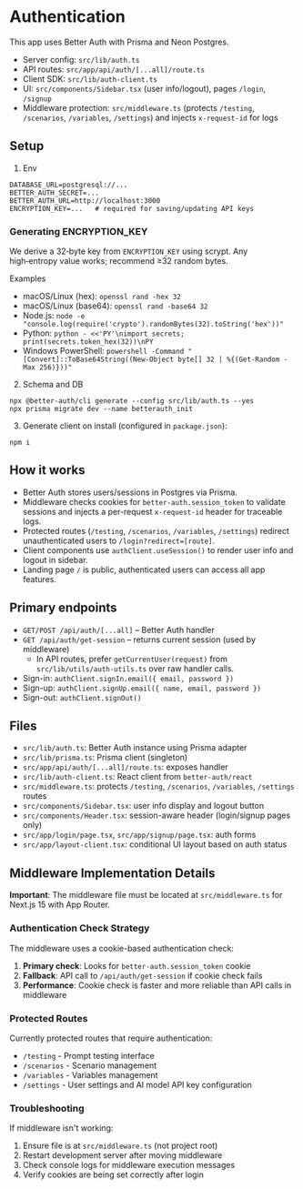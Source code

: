 # Authentication

This app uses Better Auth with Prisma and Neon Postgres.

- Server config: `src/lib/auth.ts`
- API routes: `src/app/api/auth/[...all]/route.ts`
- Client SDK: `src/lib/auth-client.ts`
- UI: `src/components/Sidebar.tsx` (user info/logout), pages `/login`, `/signup`
- Middleware protection: `src/middleware.ts` (protects `/testing`, `/scenarios`, `/variables`, `/settings`) and injects `x-request-id` for logs

## Setup

1. Env

```
DATABASE_URL=postgresql://...
BETTER_AUTH_SECRET=...
BETTER_AUTH_URL=http://localhost:3000
ENCRYPTION_KEY=...   # required for saving/updating API keys
```

### Generating ENCRYPTION_KEY

We derive a 32‑byte key from `ENCRYPTION_KEY` using scrypt. Any high‑entropy value works; recommend ≥32 random bytes.

Examples

- macOS/Linux (hex): `openssl rand -hex 32`
- macOS/Linux (base64): `openssl rand -base64 32`
- Node.js: `node -e "console.log(require('crypto').randomBytes(32).toString('hex'))"`
- Python: `python - <<'PY'\nimport secrets; print(secrets.token_hex(32))\nPY`
- Windows PowerShell: `powershell -Command "[Convert]::ToBase64String((New-Object byte[] 32 | %{(Get-Random -Max 256)}))"`

2. Schema and DB

```
npx @better-auth/cli generate --config src/lib/auth.ts --yes
npx prisma migrate dev --name betterauth_init
```

3. Generate client on install (configured in `package.json`):

```
npm i
```

## How it works

- Better Auth stores users/sessions in Postgres via Prisma.
- Middleware checks cookies for `better-auth.session_token` to validate sessions and injects a per-request `x-request-id` header for traceable logs.
- Protected routes (`/testing`, `/scenarios`, `/variables`, `/settings`) redirect unauthenticated users to `/login?redirect=[route]`.
- Client components use `authClient.useSession()` to render user info and logout in sidebar.
- Landing page `/` is public, authenticated users can access all app features.

## Primary endpoints

- `GET/POST /api/auth/[...all]` – Better Auth handler
- `GET /api/auth/get-session` – returns current session (used by middleware)
  - In API routes, prefer `getCurrentUser(request)` from `src/lib/utils/auth-utils.ts` over raw handler calls.
- Sign-in: `authClient.signIn.email({ email, password })`
- Sign-up: `authClient.signUp.email({ name, email, password })`
- Sign-out: `authClient.signOut()`

## Files

- `src/lib/auth.ts`: Better Auth instance using Prisma adapter
- `src/lib/prisma.ts`: Prisma client (singleton)
- `src/app/api/auth/[...all]/route.ts`: exposes handler
- `src/lib/auth-client.ts`: React client from `better-auth/react`
- `src/middleware.ts`: protects `/testing`, `/scenarios`, `/variables`, `/settings` routes
- `src/components/Sidebar.tsx`: user info display and logout button
- `src/components/Header.tsx`: session-aware header (login/signup pages only)
- `src/app/login/page.tsx`, `src/app/signup/page.tsx`: auth forms
- `src/app/layout-client.tsx`: conditional UI layout based on auth status

## Middleware Implementation Details

**Important**: The middleware file must be located at `src/middleware.ts` for Next.js 15 with App Router.

### Authentication Check Strategy

The middleware uses a cookie-based authentication check:

1. **Primary check**: Looks for `better-auth.session_token` cookie
2. **Fallback**: API call to `/api/auth/get-session` if cookie check fails
3. **Performance**: Cookie check is faster and more reliable than API calls in middleware

### Protected Routes

Currently protected routes that require authentication:

- `/testing` - Prompt testing interface
- `/scenarios` - Scenario management
- `/variables` - Variables management
- `/settings` - User settings and AI model API key configuration

### Troubleshooting

If middleware isn't working:

1. Ensure file is at `src/middleware.ts` (not project root)
2. Restart development server after moving middleware
3. Check console logs for middleware execution messages
4. Verify cookies are being set correctly after login
